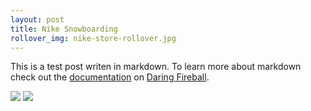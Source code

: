 ```yaml
---
layout: post
title: Nike Snowboarding
rollover_img: nike-store-rollover.jpg
---
```


This is a test post writen in markdown. To learn more about markdown check out the [documentation](http://daringfireball.net/projects/markdown/) on [Daring Fireball](http://daringfireball.net/).

<img src="http://i.dailymail.co.uk/i/pix/2009/09/29/article-1216923-06A14094000005DC-502_468x376.jpg"/>
<img src="http://i.dailymail.co.uk/i/pix/2009/10/29/article-1223824-0701A89D000005DC-174_468x247_popup.jpg"/>
